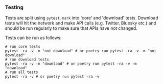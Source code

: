 ### Testing

Tests are split using `pytest.mark` into 'core' and 'download' tests. Download tests will hit the network and make API calls (e.g. Twitter, Bluesky etc.) and should be run regularly to make sure that APIs have not changed.

Tests can be run as follows:
```
# run core tests
pytest -ra -v -m "not download" # or poetry run pytest -ra -v -m "not download"
# run download tests
pytest -ra -v -m "download" # or poetry run pytest -ra -v -m "download"
# run all tests
pytest -ra -v # or poetry run pytest -ra -v
```